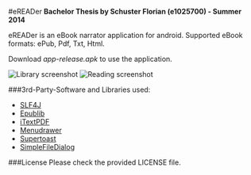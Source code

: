 #eREADer
**Bachelor Thesis by Schuster Florian (e1025700) - Summer 2014**

eREADer is an eBook narrator application for android. Supported eBook formats: ePub, Pdf, Txt, Html.

Download *app-release.apk* to use the application.

![Library screenshot](https://raw.github.com/SoulRiser/eREADer/master/Design/screenshot_lib.png)
![Reading screenshot](https://raw.github.com/SoulRiser/eREADer/master/Design/screenshot_reading.png)

###3rd-Party-Software and Libraries used:
- [SLF4J](http://www.slf4j.org/download.html)
- [Epublib](http://www.siegmann.nl/epublib/)
- [iTextPDF](http://www.itextpdf.com/)
- [Menudrawer](https://github.com/SimonVT/android-menudrawer)
- [Supertoast](https://github.com/JohnPersano/SuperToasts)
- [SimpleFileDialog](http://www.scorchworks.com/Blog/simple-file-dialog-for-android-applications/)

###License
Please check the provided LICENSE file.